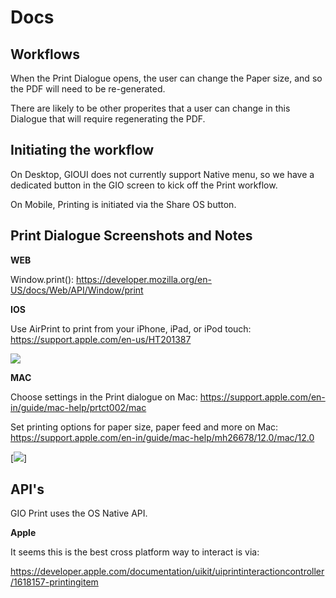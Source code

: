 # Docs


## Workflows

When the Print Dialogue opens, the user can change the Paper size, and so the PDF will need to be re-generated.

There are likely to be other properites that a user can change in this Dialogue that will require regenerating the PDF.

## Initiating the workflow

On Desktop, GIOUI does not currently support Native menu, so we have a dedicated button in the GIO screen to kick off the Print workflow.

On Mobile, Printing is initiated via the Share OS button.

## Print Dialogue Screenshots and Notes


**WEB**

Window.print(): https://developer.mozilla.org/en-US/docs/Web/API/Window/print

**IOS**

Use AirPrint to print from your iPhone, iPad, or iPod touch: https://support.apple.com/en-us/HT201387

[<img src="https://support.apple.com/library/content/dam/edam/applecare/images/en_US/iOS/ios13-iphone-xs-pages-airplay-print-printer-options.jpg">](https://support.apple.com/library/content/dam/edam/applecare/images/en_US/iOS/ios13-iphone-xs-pages-airplay-print-printer-options.jpg)

**MAC**

Choose settings in the Print dialogue on Mac: https://support.apple.com/en-in/guide/mac-help/prtct002/mac

Set printing options for paper size, paper feed and more on Mac: https://support.apple.com/en-in/guide/mac-help/mh26678/12.0/mac/12.0

[<img src="https://help.apple.com/assets/5FFC9995A591642D7264E8CD/5FFC999CA591642D7264E900/en_GB/bfc459104d25a1d074499adea5100896.png">]





## API's

GIO Print uses the OS Native API.


**Apple**

It seems this is the best cross platform way to interact is via: 

https://developer.apple.com/documentation/uikit/uiprintinteractioncontroller/1618157-printingitem




